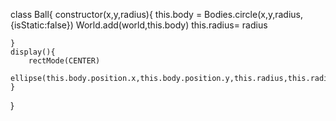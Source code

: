 class Ball{
    constructor(x,y,radius){
        this.body = Bodies.circle(x,y,radius,{isStatic:false})
        World.add(world,this.body)
        this.radius= radius
       
        
         
    }
    display(){
        rectMode(CENTER)
        ellipse(this.body.position.x,this.body.position.y,this.radius,this.radius)
    }
}